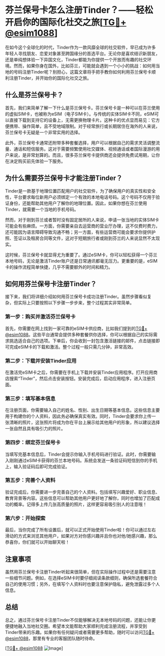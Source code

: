 # 芬兰保号卡怎么注册Tinder？——轻松开启你的国际化社交之旅[[TG💪+ @esim1088](https://t.me/s/esim1088)]

在如今这个全球化的时代，Tinder作为一款风靡全球的社交软件，早已成为许多年轻人寻找朋友、恋爱对象甚至跨国缘分的首选平台。无论你是喜欢结识新朋友，还是单纯想体验一下异国文化，Tinder都能为你提供一个开放而有趣的社交环境。然而，如果你身在国外，比如芬兰，可能就会遇到一个小小的挑战：如何用当地的号码注册Tinder呢？别担心，这篇文章将手把手教你如何利用芬兰保号卡顺利注册Tinder，并开始你的国际化社交之旅。

## 什么是芬兰保号卡？

首先，我们来简单了解一下什么是芬兰保号卡。芬兰保号卡是一种可以在芬兰使用的虚拟SIM卡，也被称为eSIM（电子SIM卡）。与传统的实体SIM卡不同，eSIM可以直接下载到支持它的设备上，无需更换物理卡片。这种卡的优点显而易见：它方便携带、操作简单，且不受地域限制。对于经常旅行或长期居住在海外的人来说，芬兰保号卡无疑是一个非常实用的选择。

此外，芬兰保号卡通常还附带多种套餐选择，用户可以根据自己的需求灵活调整流量、通话和短信服务。这对于需要频繁使用社交媒体、视频通话或者国际漫游的用户来说，是非常划算的。而且，很多芬兰保号卡提供商还会提供免费试用期，让你在决定购买前先体验一下服务。

## 为什么需要芬兰保号卡才能注册Tinder？

Tinder是一款基于地理位置匹配用户的社交软件，为了确保用户的真实性和安全性，平台要求每位新用户必须绑定一个有效的本地电话号码。这个号码不仅用于验证身份，还能帮助其他用户了解你的地理位置。因此，如果你想在芬兰使用Tinder，就需要一个当地的手机号码。

然而，对于刚到芬兰或者暂时没有固定居所的人来说，申请一张当地的实体SIM卡可能会有些麻烦。一方面，你需要亲自去运营商的营业厅办理，这不仅费时费力，还可能因为语言障碍导致沟通不畅；另一方面，有些运营商可能会要求你提供护照、签证以及租房合同等文件，这对于短期旅行者或刚到芬兰的人来说显然不太现实。

这时候，芬兰保号卡就显得尤为重要了。通过eSIM卡，你可以轻松获得一个芬兰本地号码，无论是激活Tinder账户还是日常通讯都毫无压力。更重要的是，eSIM卡的操作流程简单快捷，几乎不需要额外的时间和精力。

## 如何用芬兰保号卡注册Tinder？

接下来，我们将详细介绍如何用芬兰保号卡成功注册Tinder。虽然步骤看似复杂，但实际上只要按照以下步骤一步步来，整个过程其实非常简单。

### 第一步：购买并激活芬兰保号卡

首先，你需要在网上找到一家可靠的eSIM卡供应商，比如我们提到的[TG💪+ @esim1088](https://t.me/s/esim1088)。这些平台通常会提供多种套餐供你选择，你可以根据自己的实际需求挑选适合自己的选项。下单后，你会收到一封包含激活链接的邮件，点击链接即可完成eSIM卡的下载和激活。整个过程一般只需几分钟，非常高效。

### 第二步：下载并安装Tinder应用

在激活完eSIM卡之后，你需要在手机上下载并安装Tinder应用程序。打开应用商店搜索“Tinder”，然后点击安装按钮。安装完成后，启动应用程序，进入注册页面。

### 第三步：填写基本信息

在注册页面，你需要输入自己的姓名、性别、出生日期等基本信息。这些信息主要用于构建你的个人资料，因此务必确保真实有效。同时，Tinder会要求你上传一张清晰的照片，这张照片将成为你在平台上展示给其他用户的形象，所以建议选择一张自然且具有吸引力的照片。

### 第四步：绑定芬兰保号卡

当填写完基本信息后，Tinder会提示你输入手机号码进行验证。此时，你需要输入刚刚通过eSIM卡获得的芬兰本地号码。系统会发送一条验证码短信到你的手机上，输入验证码后即可完成验证。

### 第五步：完善个人资料

验证完成后，你需要进一步完善自己的个人资料。包括填写兴趣爱好、职业信息、教育背景等内容。这些信息可以帮助其他用户更好地了解你，同时也增加了匹配成功的概率。记得多上传几张高质量的照片，这样更容易吸引别人的注意哦！

### 第六步：开始探索

最后，当你完成了所有设置后，就可以正式开始使用Tinder啦！你可以通过左右滑动的方式来浏览其他用户，如果对方对你感兴趣并且你也对他/她感兴趣，那么恭喜你，你们就可以开始聊天啦！

## 注意事项

虽然用芬兰保号卡注册Tinder听起来很简单，但在实际操作过程中还是需要注意一些细节问题。例如，在选择eSIM卡时要仔细阅读条款细则，确保所选套餐符合自己的使用习惯；另外，在填写个人资料时也要注意保护隐私，避免泄露过多个人信息。

## 总结

总之，通过芬兰保号卡注册Tinder不仅能够解决无本地号码的问题，还能让你更便捷地融入当地社交圈。希望本文能帮助大家顺利完成注册流程，并享受到Tinder带来的乐趣。如果你有任何疑问或者需要更多帮助，随时可以访问[TG💪+ @esim1088](https://t.me/s/esim1088)，那里有专业的客服团队随时待命。

[[TG💪+ @esim1088](https://t.me/s/esim1088) ![Image](https://i.postimg.cc/4NQfJmqS/Snipaste-2025-05-13-00-14-12.png)]